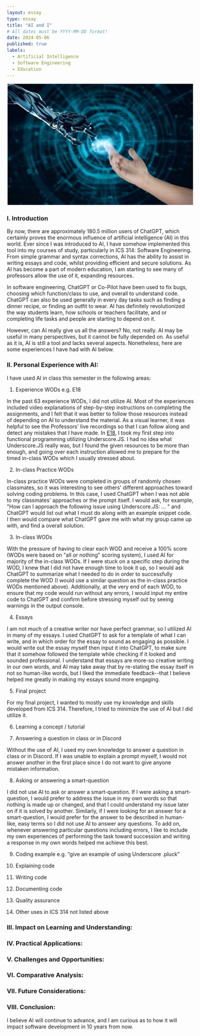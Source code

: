 ```yaml
---
layout: essay
type: essay
title: "AI and I"
# All dates must be YYYY-MM-DD format!
date: 2024-05-06
published: true
labels:
  - Artificial Intelligence
  - Software Engineering
  - Education
---
```


<div style="text-align: center;">
    <img src="../img/ai/ai-hands.jpeg" width="500px">
</div>

### I. Introduction

By now, there are approximately 180.5 million users of ChatGPT, which certainly proves the enormous influence of artificial intelligence (AI) in this world. Ever since I was introduced to AI, I have somehow implemented this tool into my courses of study, particularly in ICS 314: Software Engineering. From simple grammar and syntax corrections, AI has the ability to assist in writing essays and code, whilst providing efficient and secure solutions. As AI has become a part of modern education, I am starting to see many of professors allow the use of it, expanding resources.

In software engineering, ChatGPT or Co-Pilot have been used to fix bugs, choosing which function/class to use, and overall to understand code. ChatGPT can also be used generally in every day tasks such as finding a dinner recipe, or finding an outfit to wear. AI has definitely revolutionized the way students learn, how schools or teachers facilitate, and or completing life tasks and people are starting to depend on it.

However, can AI really give us all the answers? No, not really. AI may be useful in many perspectives, but it cannot be fully depended on. As useful as it is, AI is still a tool and lacks several aspects. Nonetheless, here are some experiences I have had with AI below.

### II. Personal Experience with AI:
I have used AI in class this semester in the following areas:

  1. Experience WODs e.g. E18
  
  In the past 63 experience WODs, I did not utilize AI. Most of the experiences included video explanations of step-by-step instructions on completing the assignments, and I felt that it was better to follow those resources instead of depending on AI to understand the material. As a visual learner, it was helpful to see the Professors' live recordings so that I can follow along and detect any mistakes that I have made. In [E18](https://courses.ics.hawaii.edu/ics314s24/morea/javascript-3/experience-underscore.html), I took my first step into functional programming utilizing Underscore.JS. I had no idea what Underscore.JS really was, but I found the given resources to be more than enough, and going over each instruction allowed me to prepare for the timed in-class WODs which I usually stressed about.
  
  2. In-class Practice WODs
  
  In-class practice WODs were completed in groups of randomly chosen classmates, so it was interesting to see others' different approaches toward solving coding problems. In this case, I used ChatGPT when I was not able to my classmates' approaches or the prompt itself. I would ask, for example, "How can I approach the following issue using Underscore.JS: ... " and ChatGPT would list out what I must do along with an example snippet code. I then would compare what ChatGPT gave me with what my group came up with, and find a overall solution.
  
  3.  In-class WODs
  
  With the pressure of having to clear each WOD and receive a 100% score (WODs were based on "all or nothing" scoring system), I used AI for majority of the in-class WODs. If I were stuck on a specific step during the WOD, I knew that I did not have enough time to look it up, so I would ask ChatGPT to summarize what I needed to do in order to successfully complete the WOD (I would use a similar question as the in-class practice WODs mentioned above). Additionally, at the very end of each WOD, to ensure that my code would run without any errors, I would input my entire code to ChatGPT and confirm before stressing myself out by seeing warnings in the output console. 
  
  4. Essays

  I am not much of a creative writer nor have perfect grammar, so I utilized AI in many of my essays. I used ChatGPT to ask for a template of what I can write, and in which order for the essay to sound as engaging as possible. I would write out the essay myself then input it into ChatGPT, to make sure that it somehow followed the template while checking if it looked and sounded professional. I understand that essays are more-so creative writing in our own words, and AI may take away that by re-stating the essay itself in not so human-like words, but I liked the immediate feedback--that I believe helped me greatly in making my essays sound more engaging.

  5. Final project

  For my final project, I wanted to mostly use my knowledge and skills developed from ICS 314. Therefore, I tried to minimize the use of AI but I did utilize it. 
  
  6. Learning a concept / tutorial

  

  7. Answering a question in class or in Discord
  
  Without the use of AI, I used my own knowledge to answer a question in class or in Discord. If I was unable to explain a prompt myself, I would not answer another in the first place since I do not want to give anyone mistaken information. 
  
  8. Asking or answering a smart-question
 
  I did not use AI to ask or answer a smart-question. If I were asking a smart-question, I would prefer to address the issue in my own words so that nothing is made up or changed, and that I could understand my issue later on if it is solved by another. Similarly, if I were looking for an answer for a smart-question, I would prefer for the answer to be described in human-like, easy terms so I did not use AI to answer any questions. To add on, whenever answering particular questions including errors, I like to include my own experiences of performing the task toward succession and writing a response in my own words helped me achieve this best.
  
  9. Coding example e.g. “give an example of using Underscore .pluck”

  10. Explaining code

  11. Writing code

  12. Documenting code

  13. Quality assurance 

  14. Other uses in ICS 314 not listed above


### III. Impact on Learning and Understanding:


### IV. Practical Applications:


### V. Challenges and Opportunities:


### VI. Comparative Analysis:


### VII. Future Considerations:


### VIII. Conclusion:

I believe AI will continue to advance, and I am curious as to how it will impact software development in 10 years from now.
